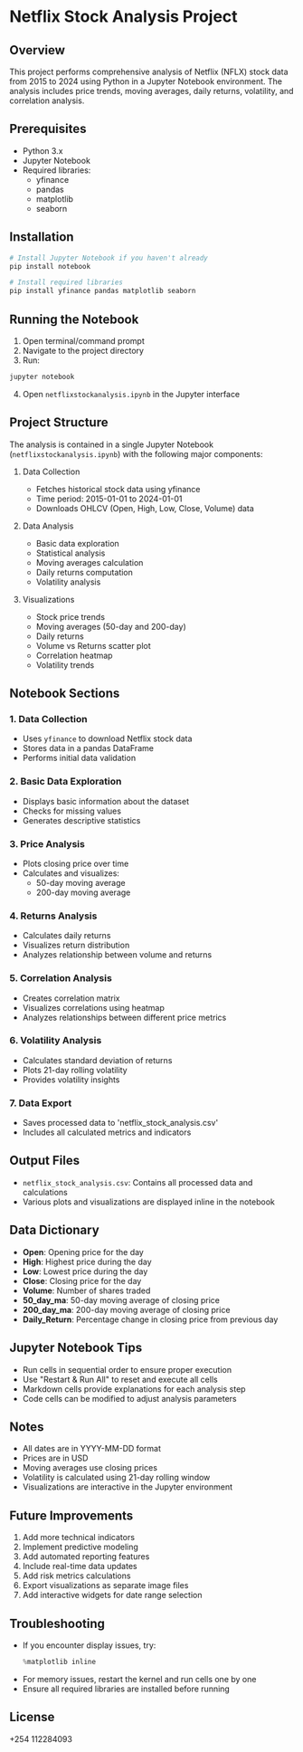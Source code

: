 # Netflix Stock Analysis Project

## Overview
This project performs comprehensive analysis of Netflix (NFLX) stock data from 2015 to 2024 using Python in a Jupyter Notebook environment. The analysis includes price trends, moving averages, daily returns, volatility, and correlation analysis.

## Prerequisites
- Python 3.x
- Jupyter Notebook
- Required libraries:
  - yfinance
  - pandas
  - matplotlib
  - seaborn

## Installation
```bash
# Install Jupyter Notebook if you haven't already
pip install notebook

# Install required libraries
pip install yfinance pandas matplotlib seaborn
```

## Running the Notebook
1. Open terminal/command prompt
2. Navigate to the project directory
3. Run:
```bash
jupyter notebook
```
4. Open `netflixstockanalysis.ipynb` in the Jupyter interface

## Project Structure
The analysis is contained in a single Jupyter Notebook (`netflixstockanalysis.ipynb`) with the following major components:

1. Data Collection
   - Fetches historical stock data using yfinance
   - Time period: 2015-01-01 to 2024-01-01
   - Downloads OHLCV (Open, High, Low, Close, Volume) data

2. Data Analysis
   - Basic data exploration
   - Statistical analysis
   - Moving averages calculation
   - Daily returns computation
   - Volatility analysis

3. Visualizations
   - Stock price trends
   - Moving averages (50-day and 200-day)
   - Daily returns
   - Volume vs Returns scatter plot
   - Correlation heatmap
   - Volatility trends

## Notebook Sections

### 1. Data Collection
- Uses `yfinance` to download Netflix stock data
- Stores data in a pandas DataFrame
- Performs initial data validation

### 2. Basic Data Exploration
- Displays basic information about the dataset
- Checks for missing values
- Generates descriptive statistics

### 3. Price Analysis
- Plots closing price over time
- Calculates and visualizes:
  - 50-day moving average
  - 200-day moving average

### 4. Returns Analysis
- Calculates daily returns
- Visualizes return distribution
- Analyzes relationship between volume and returns

### 5. Correlation Analysis
- Creates correlation matrix
- Visualizes correlations using heatmap
- Analyzes relationships between different price metrics

### 6. Volatility Analysis
- Calculates standard deviation of returns
- Plots 21-day rolling volatility
- Provides volatility insights

### 7. Data Export
- Saves processed data to 'netflix_stock_analysis.csv'
- Includes all calculated metrics and indicators

## Output Files
- `netflix_stock_analysis.csv`: Contains all processed data and calculations
- Various plots and visualizations are displayed inline in the notebook

## Data Dictionary
- **Open**: Opening price for the day
- **High**: Highest price during the day
- **Low**: Lowest price during the day
- **Close**: Closing price for the day
- **Volume**: Number of shares traded
- **50_day_ma**: 50-day moving average of closing price
- **200_day_ma**: 200-day moving average of closing price
- **Daily_Return**: Percentage change in closing price from previous day

## Jupyter Notebook Tips
- Run cells in sequential order to ensure proper execution
- Use "Restart & Run All" to reset and execute all cells
- Markdown cells provide explanations for each analysis step
- Code cells can be modified to adjust analysis parameters

## Notes
- All dates are in YYYY-MM-DD format
- Prices are in USD
- Moving averages use closing prices
- Volatility is calculated using 21-day rolling window
- Visualizations are interactive in the Jupyter environment

## Future Improvements
1. Add more technical indicators
2. Implement predictive modeling
3. Add automated reporting features
4. Include real-time data updates
5. Add risk metrics calculations
6. Export visualizations as separate image files
7. Add interactive widgets for date range selection

## Troubleshooting
- If you encounter display issues, try:
  ```python
  %matplotlib inline
  ```
- For memory issues, restart the kernel and run cells one by one
- Ensure all required libraries are installed before running

## License
+254 112284093